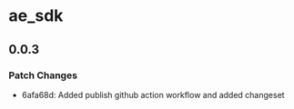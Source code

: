 # ae_sdk

## 0.0.3

### Patch Changes

- 6afa68d: Added publish github action workflow and added changeset
